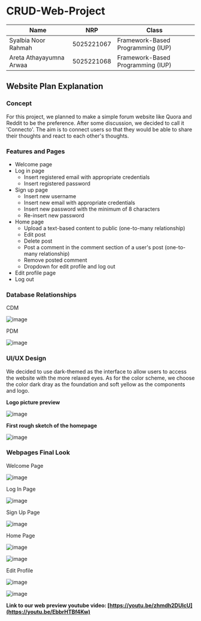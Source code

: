 # CRUD-Web-Project

| Name           | NRP        | Class     |
| ---            | ---        | ----------|
| Syalbia Noor Rahmah | 5025221067 | Framework-Based Programming (IUP) |
| Areta Athayayumna Arwaa | 5025221068 | Framework-Based Programming (IUP) |

## Website Plan Explanation

### Concept

For this project, we planned to make a simple forum website like Quora and Reddit to be the preference. After some discussion, we decided to call it 'Connecto'. The aim is to connect users so that they would be able to share their thoughts and react to each other's thoughts.

### Features and Pages

- Welcome page
- Log in page
  - Insert registered email with appropriate credentials
  - Insert registered password
- Sign up page
  - Insert new username
  - Insert new email with appropriate credentials
  - Insert new password with the minimum of 8 characters
  - Re-insert new password
- Home page
  - Upload a text-based content to public (one-to-many relationship)
  - Edit post
  - Delete post
  - Post a comment in the comment section of a user's post (one-to-many relationship)
  - Remove posted comment
  - Dropdown for edit profile and log out
- Edit profile page
- Log out

### Database Relationships

CDM

![image](https://github.com/user-attachments/assets/fdd58e44-bac2-4261-a406-291f15134c25)

PDM

![image](https://github.com/user-attachments/assets/6db8d1dc-2da6-45b4-a3d2-070431959113)

### UI/UX Design

We decided to use dark-themed as the interface to allow users to access the website with the more relaxed eyes. As for the color scheme, we choose the color dark dray as the foundation and soft yellow as the components and logo.

**Logo picture preview**

![image](https://github.com/user-attachments/assets/c9b9f4ad-65b3-40d7-b51a-d7e69d64297b)

**First rough sketch of the homepage**

![image](https://github.com/user-attachments/assets/bb902ec6-3117-418e-bd3e-77dbd5fbd97b)

### Webpages Final Look

Welcome Page

![image](https://github.com/user-attachments/assets/f447b347-e106-419e-9a2c-b34bc412e299)

Log In Page

![image](https://github.com/user-attachments/assets/7f90a7b6-14fc-4d91-9035-c31d3cadf60d)

Sign Up Page

![image](https://github.com/user-attachments/assets/389bbf5d-78df-4d4a-b2e7-74bc43233978)

Home Page

![image](https://github.com/user-attachments/assets/5020f74c-8a3a-468a-b8ef-0104d04fd8a6)

![image](https://github.com/user-attachments/assets/2591a666-7acb-45b2-a6ce-889834c0124a)

Edit Profile

![image](https://github.com/user-attachments/assets/56270cf5-728d-477e-ac16-52023e26cb45)

![image](https://github.com/user-attachments/assets/2a244d3c-3b25-43f3-aa3f-40b2353d79db)

**Link to our web preview youtube video: [https://youtu.be/zhmdh2DUlcU](https://youtu.be/EbbrHTBf4Kw)**
